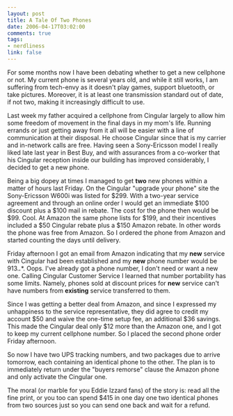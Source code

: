 ```yaml
--- 
layout: post
title: A Tale Of Two Phones
date: 2006-04-17T03:02:00
comments: true
tags:
- nerdliness
link: false
---
```

For some months now I have been debating whether to get a new cellphone or not. My current phone is several years old, and while it still works, I am suffering from tech-envy as it doesn't play games, support bluetooth, or take pictures. Moreover, it is at least one transmission standard out of date, if not two, making it increasingly difficult to use.

Last week my father acquired a cellphone from Cingular largely to allow him some freedom of movement in the final days in my mom's life. Running errands or just getting away from it all will be easier with a line of communication at their disposal. He choose Cingular since that is my carrier and in-network calls are free. Having seen a Sony-Ericsson model I really liked late last year in Best Buy, and with assurances from a co-worker that his Cingular reception inside our building has improved considerably, I decided to get a new phone.

Being a big dopey at times I managed to get <b>two</b> new phones within a matter of hours last Friday. On the Cingular "upgrade your phone" site the Sony-Ericsson W600i was listed for $299. With a two-year service agreement and through an online order I would get an immediate $100 discount plus a $100 mail in rebate. The cost for the phone then would be $99. Cool. At Amazon the same phone lists for $199, and their incentives included a $50 Cingular rebate plus a $150 Amazon rebate. In other words the phone was free from Amazon. So I ordered the phone from Amazon and started counting the days until delivery.

Friday afternoon I got an email from Amazon indicating that my <b>new</b> service with Cingular had been established and my <b>new</b> phone number would be 913.***.****. Oops. I've already got a phone number, I don't need or want a new one. Calling Cingular Customer Service I learned that number portability has some limits. Namely, phones sold at discount prices for <b>new</b> service can't have numbers from <b>existing</b> service transferred to them.

Since I was getting a better deal from Amazon, and since I expressed my unhappiness to the service representative, they did agree to credit my account $50 and waive the one-time setup fee, an additional $36 savings. This made the Cingular deal only $12 more than the Amazon one, and I got to keep my current cellphone number. So I placed the second phone order Friday afternoon.

So now I have two UPS tracking numbers, and two packages due to arrive tomorrow, each containing an identical phone to the other. The plan is to immediately return under the "buyers remorse" clause the Amazon phone and only activate the Cingular one.

The moral (or marble for you Eddie Izzard fans) of the story is: read all the fine print, or you too can spend $415 in one day one two identical phones from two sources just so you can send one back and wait for a refund.
